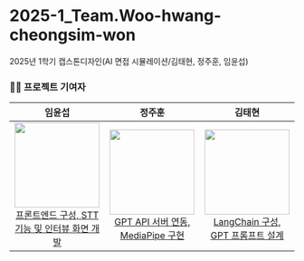 # 2025-1_Team.Woo-hwang-cheongsim-won
2025년 1학기 캡스톤디자인(AI 면접 시뮬레이션/김태현, 정주훈, 임윤섭)



### 👨‍💻 프로젝트 기여자
<table>
<thead>
<tr>
<th align="center"><strong>임윤섭</strong></th>
<th align="center"><strong>정주훈</strong></th>
<th align="center"><strong>김태현</strong></th>

</tr>
</thead>
<tbody>
<tr>
<td align="center"><a href="https://github.com/qwer-121212"><img src="https://github.com/qwer-121212.png" height="150" width="150"> <br> 프론트엔드 구성, STT 기능 및 인터뷰 화면 개발</td>
<td align="center"><a href="https://github.com/jeongjuhun"><img src="https://github.com/jeongjuhun.png" height="150" width="150"> <br> GPT API 서버 연동, MediaPipe 구현</td>
<td align="center"><a href="https://github.com/bird8696"><img src="https://github.com/bird8696.png" height="150" width="150"> <br> LangChain 구성, GPT 프롬프트 설계</a></td>
</tr>
</tbody>
</table>
<br>
